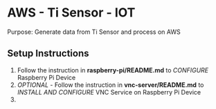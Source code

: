 # AWS - Ti Sensor - IOT
Purpose: Generate data from Ti Sensor and process on AWS

## Setup Instructions
1. Follow the instruction in **raspberry-pi/README.md** to *CONFIGURE* Raspberry Pi Device
2. *OPTIONAL* - Follow the instruction in **vnc-server/README.md** to *INSTALL AND CONFIGURE* VNC Service on Raspberry Pi Device
3. 